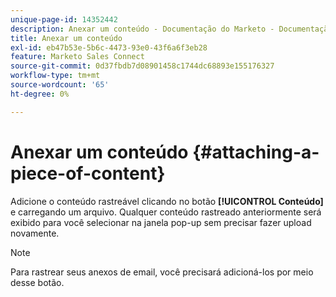 ```yaml
---
unique-page-id: 14352442
description: Anexar um conteúdo - Documentação do Marketo - Documentação do produto
title: Anexar um conteúdo
exl-id: eb47b53e-5b6c-4473-93e0-43f6a6f3eb28
feature: Marketo Sales Connect
source-git-commit: 0d37fbdb7d08901458c1744dc68893e155176327
workflow-type: tm+mt
source-wordcount: '65'
ht-degree: 0%

---
```


# Anexar um conteúdo {#attaching-a-piece-of-content}

Adicione o conteúdo rastreável clicando no botão **[!UICONTROL Conteúdo]** e carregando um arquivo. Qualquer conteúdo rastreado anteriormente será exibido para você selecionar na janela pop-up sem precisar fazer upload novamente.

>[!NOTE]
>
>Para rastrear seus anexos de email, você precisará adicioná-los por meio desse botão.
